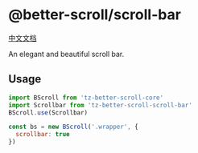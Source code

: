# @better-scroll/scroll-bar

[中文文档](https://github.com/ustbhuangyi/better-scroll/blob/master/packages/scroll-bar/README_zh-CN.md)

An elegant and beautiful scroll bar.

## Usage

```js
import BScroll from 'tz-better-scroll-core'
import Scrollbar from 'tz-better-scroll-scroll-bar'
BScroll.use(Scrollbar)

const bs = new BScroll('.wrapper', {
  scrollbar: true
})
```
